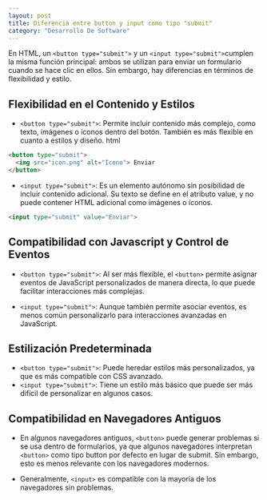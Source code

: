 ```yaml
---
layout: post
title: Diferencia entre button y input como tipo "submit"
category: "Desarrollo De Software"
---
```


En HTML, un `<button type="submit">` y un `<input type="submit">`cumplen la misma función principal: ambos se utilizan para enviar un formulario cuando se hace clic en ellos. Sin embargo, hay diferencias en términos de flexibilidad y estilo.

## Flexibilidad en el Contenido y Estilos

- `<button type="submit">`: Permite incluir contenido más complejo, como texto, imágenes o íconos dentro del botón. También es más flexible en cuanto a estilos y diseño.
html

```html
<button type="submit">
  <img src="icon.png" alt="Icono"> Enviar
</button>
```

- `<input type="submit">`: Es un elemento autónomo sin posibilidad de incluir contenido adicional. Su texto se define en el atributo value, y no puede contener HTML adicional como imágenes o íconos.

```html
<input type="submit" value="Enviar">
```

## Compatibilidad con Javascript y Control de Eventos

- `<button type="submit">`: Al ser más flexible, el `<button>` permite asignar eventos de JavaScript personalizados de manera directa, lo que puede facilitar interacciones más complejas.

- `<input type="submit">`: Aunque también permite asociar eventos, es menos común personalizarlo para interacciones avanzadas en JavaScript.

## Estilización Predeterminada

- `<button type="submit">`: Puede heredar estilos más personalizados, ya que es más compatible con CSS avanzado.
- `<input type="submit">`: Tiene un estilo más básico que puede ser más difícil de personalizar en algunos casos.

## Compatibilidad en Navegadores Antiguos
-  En algunos navegadores antiguos, `<button>` puede generar problemas si se usa dentro de formularios, ya que algunos navegadores interpretan `<button>` como tipo button por defecto en lugar de submit. Sin embargo, esto es menos relevante con los navegadores modernos.

- Generalmente, `<input>` es compatible con la mayoría de los navegadores sin problemas.